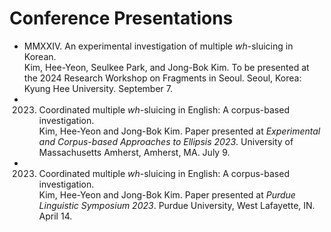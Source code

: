# Conference Presentations
* MMXXIV. An experimental investigation of multiple _wh_-sluicing in Korean. <br/> Kim, Hee-Yeon, Seulkee Park, and Jong-Bok Kim. To be presented at the 2024 Research Workshop on Fragments in Seoul. Seoul, Korea: Kyung Hee University. September 7.
* 2023. Coordinated multiple _wh_-sluicing in English: A corpus-based
investigation. <br/> Kim, Hee-Yeon and Jong-Bok Kim. Paper presented at _Experimental and Corpus-based Approaches to Ellipsis 2023_.
University of Massachusetts Amherst, Amherst, MA. July 9.
* 2023. Coordinated multiple _wh_-sluicing in English: A corpus-based
investigation. <br/> Kim, Hee-Yeon and Jong-Bok Kim. Paper presented at _Purdue Linguistic Symposium 2023_. Purdue University, West Lafayette, IN. April 14.
